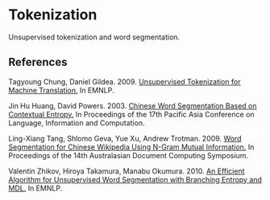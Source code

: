 # Tokenization

Unsupervised tokenization and word segmentation.

## References

Tagyoung Chung, Daniel Gildea. 2009. [Unsupervised Tokenization for Machine Translation.](https://www.aclweb.org/anthology/D09-1075.pdf) In EMNLP.

Jin Hu Huang, David Powers. 2003. [Chinese Word Segmentation Based on Contextual Entropy.](https://www.aclweb.org/anthology/Y03-1017.pdf) In Proceedings of the 17th Pacific Asia Conference on Language, Information and Computation.

Ling-Xiang Tang, Shlomo Geva, Yue Xu, Andrew Trotman. 2009. [Word Segmentation for Chinese Wikipedia Using N-Gram Mutual Information.](http://www.cs.otago.ac.nz/homepages/andrew/papers/2009-9.pdf) In Proceedings of the 14th Australasian Document Computing Symposium.

Valentin Zhikov, Hiroya Takamura, Manabu Okumura. 2010. [An Efficient Algorithm for Unsupervised Word Segmentation with Branching Entropy and MDL.](https://www.aclweb.org/anthology/D10-1081.pdf) In EMNLP.
